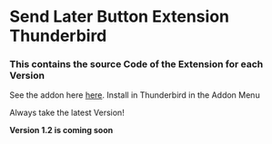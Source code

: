 # Send Later Button Extension Thunderbird

### This contains the source Code of the Extension for each Version

See the addon here <a href="https://addons.thunderbird.net/de/thunderbird/addon/sp%C3%A4ter-senden-button">here</a>. Install in Thunderbird in the Addon Menu

Always take the latest Version!

<b>Version 1.2 is coming soon</b>
